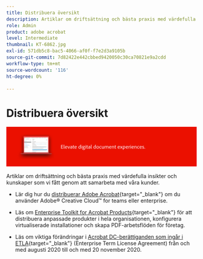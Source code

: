 ```yaml
---
title: Distribuera översikt
description: Artiklar om driftsättning och bästa praxis med värdefulla insikter och kunskaper som vi fått genom att samarbeta med våra kunder
role: Admin
product: adobe acrobat
level: Intermediate
thumbnail: KT-6862.jpg
exl-id: 571db5c8-bac5-4066-af0f-f7e2d3a9105b
source-git-commit: 7d82422e442cbbed9420050c30ca70821e9a2cdd
workflow-type: tm+mt
source-wordcount: '116'
ht-degree: 0%

---
```


# Distribuera översikt

![Acrobat Deployment Image](../assets/Hero-Deploy.png)

Artiklar om driftsättning och bästa praxis med värdefulla insikter och kunskaper som vi fått genom att samarbeta med våra kunder.

* Lär dig hur du [distribuerar Adobe Acrobat](https://helpx.adobe.com/enterprise/using/deploying-acrobat.html){target=&quot;_blank&quot;} om du använder Adobe® Creative Cloud™ for teams eller enterprise.

* Läs om [Enterprise Toolkit for Acrobat Products](https://www.adobe.com/devnet-docs/acrobatetk/index.html){target=&quot;_blank&quot;} för att distribuera anpassade produkter i hela organisationen, konfigurera virtualiserade installationer och skapa PDF-arbetsflöden för företag.

* Läs om viktiga förändringar i [Acrobat DC-berättiganden som ingår i ETLA](signentitlementchanges.md){target=&quot;_blank&quot;} (Enterprise Term License Agreement) från och med augusti 2020 till och med 20 november 2020.
